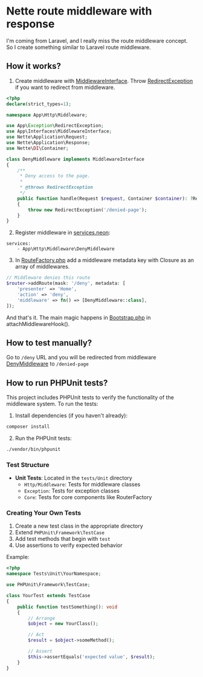 # Nette route middleware with response
I'm coming from Laravel, and I really miss the route middleware concept.   
So I create something similar to Laravel route middleware.

## How it works?
1. Create middleware with [MiddlewareInterface](./app/Interfaces/MiddlewareInterface.php). Throw [RedirectException](./app/Exception/RedirectException.php) if you want to redirect from middleware.
```php
<?php
declare(strict_types=1);

namespace App\Http\Middleware;

use App\Exception\RedirectException;
use App\Interfaces\MiddlewareInterface;
use Nette\Application\Request;
use Nette\Application\Response;
use Nette\DI\Container;

class DenyMiddleware implements MiddlewareInterface
{
    /**
     * Deny access to the page.
     *
     * @throws RedirectException
     */
    public function handle(Request $request, Container $container): ?Response
    {
        throw new RedirectException('/denied-page');
    }
}
```
2. Register middleware in [services.neon](./config/services.neon):
```neon
services:
	- App\Http\Middleware\DenyMiddleware
```
3. In [RouteFactory.php](./app/Core/RouterFactory.php) add a middleware metadata key with Closure as an array of middlewares.
```php
// Middleware denies this route
$router->addRoute(mask: '/deny', metadata: [
    'presenter' => 'Home',
    'action' => 'deny',
    'middleware' => fn() => [DenyMiddleware::class],
]);
```
And that's it. The main magic happens in [Bootstrap.php](./app/Bootstrap.php) in attachMiddlewareHook().

## How to test manually?
Go to `/deny` URL and you will be redirected from middleware [DenyMiddleware](./app/Http/Middleware/DenyMiddleware.php) to `/denied-page`

## How to run PHPUnit tests?
This project includes PHPUnit tests to verify the functionality of the middleware system. To run the tests:

1. Install dependencies (if you haven't already):
```bash
composer install
```

2. Run the PHPUnit tests:
```bash
./vendor/bin/phpunit
```

### Test Structure
- **Unit Tests**: Located in the `tests/Unit` directory
  - `Http/Middleware`: Tests for middleware classes
  - `Exception`: Tests for exception classes
  - `Core`: Tests for core components like RouterFactory

### Creating Your Own Tests
1. Create a new test class in the appropriate directory
2. Extend `PHPUnit\Framework\TestCase`
3. Add test methods that begin with `test`
4. Use assertions to verify expected behavior

Example:
```php
<?php
namespace Tests\Unit\YourNamespace;

use PHPUnit\Framework\TestCase;

class YourTest extends TestCase
{
    public function testSomething(): void
    {
        // Arrange
        $object = new YourClass();

        // Act
        $result = $object->someMethod();

        // Assert
        $this->assertEquals('expected value', $result);
    }
}
```
